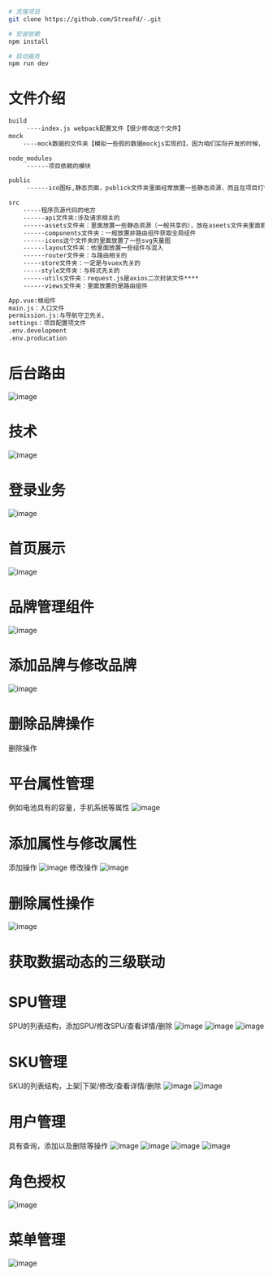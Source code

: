 ```bash
# 克隆项目
git clone https://github.com/Streafd/-.git

# 安装依赖
npm install

# 启动服务
npm run dev
```

# 文件介绍
```bash
build
     ----index.js webpack配置文件【很少修改这个文件】
mock
    ----mock数据的文件夹【模拟一些假的数据mockjs实现的】，因为咱们实际开发的时候，利用的是真是接口

node_modules
     ------项目依赖的模块

public
     ------ico图标,静态页面，publick文件夹里面经常放置一些静态资源，而且在项目打包的时候webpack不会编译这个文件夹，原封不动的打包到dist文件夹里面

src
    -----程序员源代码的地方
    ------api文件夹:涉及请求相关的
    ------assets文件夹：里面放置一些静态资源（一般共享的），放在aseets文件夹里面静态资源，在webpack打包的时候，会进行编译
    ------components文件夹：一般放置非路由组件获取全局组件
    ------icons这个文件夹的里面放置了一些svg矢量图
    ------layout文件夹：他里面放置一些组件与混入
    ------router文件夹：与路由相关的
    -----store文件夹：一定是与vuex先关的
    -----style文件夹：与样式先关的
    ------utils文件夹：request.js是axios二次封装文件****
    ------views文件夹：里面放置的是路由组件

App.vue:根组件
main.js：入口文件
permission.js:与导航守卫先关、
settings：项目配置项文件
.env.development
.env.producation
```

# 后台路由
![image](https://github.com/Streafd/DeomImg/blob/master/img/%E5%BE%AE%E4%BF%A1%E5%9B%BE%E7%89%87_20230623151630.png)
# 技术
![image](https://github.com/Streafd/DeomImg/blob/master/img/%E5%BE%AE%E4%BF%A1%E5%9B%BE%E7%89%87_20230623152838.png)
# 登录业务
![image](https://github.com/Streafd/DeomImg/blob/master/img/%E5%BE%AE%E4%BF%A1%E5%9B%BE%E7%89%87_20230623152841.png)
# 首页展示
![image](https://github.com/Streafd/DeomImg/blob/master/img/%E5%BE%AE%E4%BF%A1%E5%9B%BE%E7%89%87_20230623152844.png)
# 品牌管理组件
![image](https://github.com/Streafd/DeomImg/blob/master/img/%E5%BE%AE%E4%BF%A1%E5%9B%BE%E7%89%87_20230623152847.png)
# 添加品牌与修改品牌
![image](https://github.com/Streafd/DeomImg/blob/master/img/%E5%BE%AE%E4%BF%A1%E5%9B%BE%E7%89%87_20230623152841.png)
# 删除品牌操作
删除操作

# 平台属性管理
例如电池具有的容量，手机系统等属性
![image](https://github.com/Streafd/DeomImg/blob/master/img/%E5%BE%AE%E4%BF%A1%E5%9B%BE%E7%89%87_20230623152850.png)

# 添加属性与修改属性
添加操作
![image](https://github.com/Streafd/DeomImg/blob/master/img/%E5%BE%AE%E4%BF%A1%E5%9B%BE%E7%89%87_20230623152853.png)
修改操作
![image](https://github.com/Streafd/DeomImg/blob/master/img/%E5%BE%AE%E4%BF%A1%E5%9B%BE%E7%89%87_20230623152856.png)
# 删除属性操作
![image](https://github.com/Streafd/DeomImg/blob/master/img/%E5%BE%AE%E4%BF%A1%E5%9B%BE%E7%89%87_20230623152856.png)
# 获取数据动态的三级联动

# SPU管理
SPU的列表结构，添加SPU/修改SPU/查看详情/删除
![image](https://github.com/Streafd/DeomImg/blob/master/img/%E5%BE%AE%E4%BF%A1%E5%9B%BE%E7%89%87_20230623152858.png)
![image](https://github.com/Streafd/DeomImg/blob/master/img/%E5%BE%AE%E4%BF%A1%E5%9B%BE%E7%89%87_20230623152901.png)
![image](https://github.com/Streafd/DeomImg/blob/master/img/%E5%BE%AE%E4%BF%A1%E5%9B%BE%E7%89%87_20230623152903.png)

# SKU管理
SKU的列表结构，上架|下架/修改/查看详情/删除
![image](https://github.com/Streafd/DeomImg/blob/master/img/%E5%BE%AE%E4%BF%A1%E5%9B%BE%E7%89%87_20230623152906.png)
![image](https://github.com/Streafd/DeomImg/blob/master/img/%E5%BE%AE%E4%BF%A1%E5%9B%BE%E7%89%87_20230623152910.png)

# 用户管理
具有查询，添加以及删除等操作
![image](https://github.com/Streafd/DeomImg/blob/master/img/%E5%BE%AE%E4%BF%A1%E5%9B%BE%E7%89%87_20230623152910.png)
![image](https://github.com/Streafd/DeomImg/blob/master/img/%E5%BE%AE%E4%BF%A1%E5%9B%BE%E7%89%87_20230623152923.png)
![image](https://github.com/Streafd/DeomImg/blob/master/img/%E5%BE%AE%E4%BF%A1%E5%9B%BE%E7%89%87_20230623152927.png)
![image](https://github.com/Streafd/DeomImg/blob/master/img/%E5%BE%AE%E4%BF%A1%E5%9B%BE%E7%89%87_20230623152918.png)

# 角色授权
![image](https://github.com/Streafd/DeomImg/blob/master/img/%E5%BE%AE%E4%BF%A1%E5%9B%BE%E7%89%87_20230623152920.png)
# 菜单管理
![image](https://github.com/Streafd/DeomImg/blob/master/img/%E5%BE%AE%E4%BF%A1%E5%9B%BE%E7%89%87_20230623152929.png)

